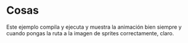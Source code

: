 # Cosas
Este ejemplo compila y ejecuta y muestra la animación bien siempre y cuando pongas la ruta a la imagen de sprites correctamente, claro.

